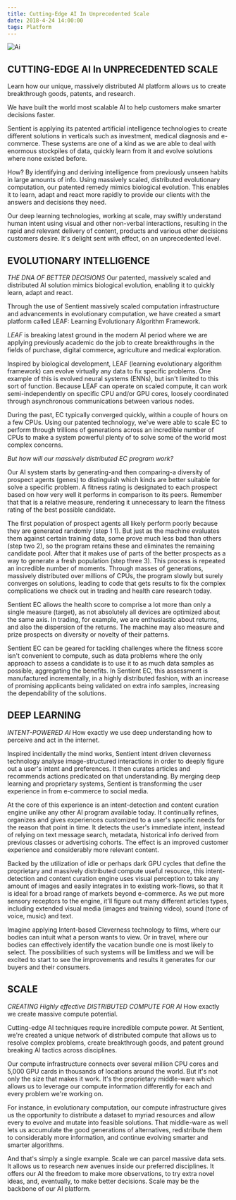 ```yaml
---
title: Cutting-Edge AI In Unprecedented Scale
date: 2018-4-24 14:00:00
tags: Platform 
---
```


![Ai](/images/3.jpg)

## CUTTING-EDGE AI In UNPRECEDENTED SCALE

Learn how our unique, massively distributed AI platform allows us to create breakthrough goods, patents, and research.

We have built the world most scalable AI to help customers make smarter decisions faster.

Sentient is applying its patented artificial intelligence technologies to create different solutions in verticals such as investment, medical diagnosis and e-commerce. These systems are one of a kind as we are able to deal with enormous stockpiles of data, quickly learn from it and evolve solutions where none existed before.

How? By identifying and deriving intelligence from previously unseen habits in large amounts of info. Using massively scaled, distributed evolutionary computation, our patented remedy mimics biological evolution. This enables it to learn, adapt and react more rapidly to provide our clients with the answers and decisions they need.

Our deep learning technologies, working at scale, may swiftly understand human intent using visual and other non-verbal interactions, resulting in the rapid and relevant delivery of content, products and various other decisions customers desire. It's delight sent with effect, on an unprecedented level.

## EVOLUTIONARY INTELLIGENCE

_THE DNA OF BETTER DECISIONS_
Our patented, massively scaled and distributed AI solution mimics biological evolution, enabling it to quickly learn, adapt and react.

Through the use of Sentient massively scaled computation infrastructure and advancements in evolutionary computation, we have created a smart platform called LEAF: Learning Evolutionary Algorithm Framework.

_LEAF_ is breaking latest ground in the modern AI period where we are applying previously academic do the job to create breakthroughs in the fields of purchase, digital commerce, agriculture and medical exploration.

Inspired by biological development, LEAF (learning evolutionary algorithm framework) can evolve virtually any data to fix specific problems. One example of this is evolved neural systems (ENNs), but isn't limited to this sort of function. Because LEAF can operate on scaled compute, it can work semi-independently on specific CPU and/or GPU cores, loosely coordinated through asynchronous communications between various nodes.

During the past, EC typically converged quickly, within a couple of hours on a few CPUs. Using our patented technology, we've were able to scale EC to perform through trillions of generations across an incredible number of CPUs to make a system powerful plenty of to solve some of the world most complex concerns.

_But how will our massively distributed EC program work?_

Our AI system starts by generating-and then comparing-a diversity of prospect agents (genes) to distinguish which kinds are better suitable for solve a specific problem. A fitness rating is designated to each prospect based on how very well it performs in comparison to its peers. Remember that that is a relative measure, rendering it unnecessary to learn the fitness rating of the best possible candidate.

The first population of prospect agents all likely perform poorly because they are generated randomly (step 1 1). But just as the machine evaluates them against certain training data, some prove much less bad than others (step two 2), so the program retains these and eliminates the remaining candidate pool. After that it makes use of parts of the better prospects as a way to generate a fresh population (step three 3). This process is repeated an incredible number of moments. Through masses of generations, massively distributed over millions of CPUs, the program slowly but surely converges on solutions, leading to code that gets results to fix the complex complications we check out in trading and health care research today.

Sentient EC allows the health score to comprise a lot more than only a single measure (target), as not absolutely all devices are optimized about the same axis. In trading, for example, we are enthusiastic about returns, and also the dispersion of the returns. The machine may also measure and prize prospects on diversity or novelty of their patterns.

Sentient EC can be geared for tackling challenges where the fitness score isn't convenient to compute, such as data problems where the only approach to assess a candidate is to use it to as much data samples as possible, aggregating the benefits. In Sentient EC, this assessment is manufactured incrementally, in a highly distributed fashion, with an increase of promising applicants being validated on extra info samples, increasing the dependability of the solutions.

## DEEP LEARNING

_INTENT-POWERED AI_
How exactly we use deep understanding how to perceive and act in the internet.

Inspired incidentally the mind works, Sentient intent driven cleverness technology analyse image-structured interactions in order to deeply figure out a user's intent and preferences. It then curates articles and recommends actions predicated on that understanding. By merging deep learning and proprietary systems, Sentient is transforming the user experience in from e-commerce to social media.

At the core of this experience is an intent-detection and content curation engine unlike any other AI program available today. It continually refines, organizes and gives experiences customized to a user's specific needs for the reason that point in time. It detects the user's immediate intent, instead of relying on text message search, metadata, historical info derived from previous classes or advertising cohorts. The effect is an improved customer experience and considerably more relevant content.

Backed by the utilization of idle or perhaps dark GPU cycles that define the proprietary and massively distributed compute useful resource, this intent-detection and content curation engine uses visual perception to take any amount of images and easily integrates in to existing work-flows, so that it is ideal for a broad range of markets beyond e-commerce. As we put more sensory receptors to the engine, it'll figure out many different articles types, including extended visual media (images and training video), sound (tone of voice, music) and text.

Imagine applying Intent-based Cleverness technology to films, where our bodies can intuit what a person wants to view. Or in travel, where our bodies can effectively identify the vacation bundle one is most likely to select. The possibilities of such systems will be limitless and we will be excited to start to see the improvements and results it generates for our buyers and their consumers.

## SCALE

_CREATING Highly effective DISTRIBUTED COMPUTE FOR AI_
How exactly we create massive compute potential.

Cutting-edge AI techniques require incredible compute power. At Sentient, we're created a unique network of distributed compute that allows us to resolve complex problems, create breakthrough goods, and patent ground breaking AI tactics across disciplines.

Our compute infrastructure connects over several million CPU cores and 5,000 GPU cards in thousands of locations around the world. But it's not only the size that makes it work. It's the proprietary middle-ware which allows us to leverage our compute information differently for each and every problem we're working on.

For instance, in evolutionary computation, our compute infrastructure gives us the opportunity to distribute a dataset to myriad resources and allow every to evolve and mutate into feasible solutions. That middle-ware as well lets us accumulate the good generations of alternatives, redistribute them to considerably more information, and continue evolving smarter and smarter algorithms.

And that's simply a single example. Scale we can parcel massive data sets. It allows us to research new avenues inside our preferred disciplines. It offers our AI the freedom to make more observations, to try extra novel ideas, and, eventually, to make better decisions. Scale may be the backbone of our AI platform.